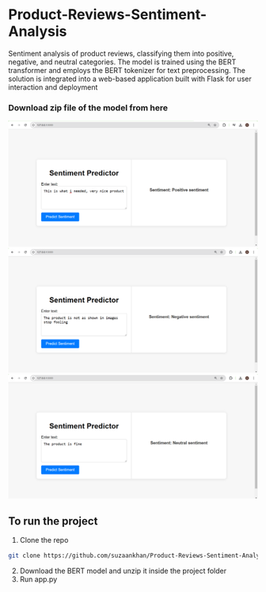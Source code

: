 # Product-Reviews-Sentiment-Analysis
Sentiment analysis of product reviews, classifying them into positive, negative, and neutral categories. The model is trained using the BERT transformer and employs the BERT tokenizer for text preprocessing. The solution is integrated into a web-based application built with Flask for user interaction and deployment

### Download zip file of the model from here 

![Image](./output/op1.png)
![Image](./output/op2.png)
![Image](./output/op3.png)

## To run the project
1. Clone the repo
```bash
git clone https://github.com/suzaankhan/Product-Reviews-Sentiment-Analysis
```
2. Download the BERT model and unzip it inside the project folder
3. Run app.py

